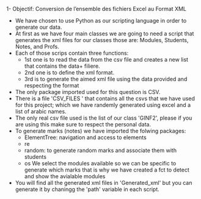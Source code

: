1- Objectif: Conversion de l’ensemble des fichiers Excel au Format XML
- We have chosen to use Python as our scripting language in order to generate our data.
- At first as we have four main classes we are going to need a script that generates the xml files for our classes
those are: Modules, Students, Notes, and Profs.
- Each of those scrips contain three functions:
  + 1st one is to read the data from the csv file and creates a new list that contains the data+ filiere.
  + 2nd one is to define the xml format.
  + 3rd is to generate the aimed xml file using the data provided and respecting the format
- The only package imported used for this question is CSV.
- There is a file 'CSV_FILES ' that contains all the csvs that we have used for this project; which we have randemly generated using excel and a list of arabic names.
- The only real csv file used is the list of our class 'GINF2', please if you are using this make sure to respect the personal data.
- To generate marks (notes) we have imported the folwing packages: 
    + ElementTree: navigation and access to elements
    + re
    + random: to generate random marks and associate them with students
    + os
  We select the modules available so we can be specific to generate which marks that is why we have created a fct to detect and show the avialable modules
- You will find all the generated xml files in 'Generated_xml' but you can generate it by chaningg the 'path' variable in each script.
